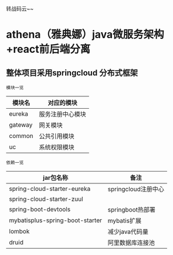 转战码云~~

# athena（雅典娜）java微服务架构+react前后端分离 

## 整体项目采用springcloud 分布式框架

    模块一览
|模块名|对应的模块|
|-|-|
|eureka|服务注册中心模块|
|gateway|网关模块|
|common|公共引用模块|
|uc|系统权限模块|


    依赖一览

|jar包名称|备注|
|-|-|
|spring-cloud-starter-eureka|springcloud注册中心|
|spring-cloud-starter-zuul||
|spring-boot-devtools|springboot热部署|
|mybatisplus-spring-boot-starter|mybatis扩展|
|lombok| 减少java代码量|
|druid| 阿里数据库连接池|


